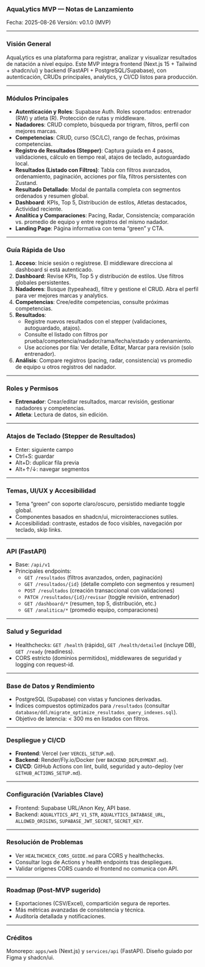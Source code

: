### AquaLytics MVP — Notas de Lanzamiento

Fecha: 2025-08-26
Versión: v0.1.0 (MVP)

---

### Visión General
AquaLytics es una plataforma para registrar, analizar y visualizar resultados de natación a nivel equipo. Este MVP integra frontend (Next.js 15 + Tailwind + shadcn/ui) y backend (FastAPI + PostgreSQL/Supabase), con autenticación, CRUDs principales, analytics, y CI/CD listos para producción.

---

### Módulos Principales
- **Autenticación y Roles**: Supabase Auth. Roles soportados: entrenador (RW) y atleta (R). Protección de rutas y middleware.
- **Nadadores**: CRUD completo, búsqueda por trigram, filtros, perfil con mejores marcas.
- **Competencias**: CRUD, curso (SC/LC), rango de fechas, próximas competencias.
- **Registro de Resultados (Stepper)**: Captura guiada en 4 pasos, validaciones, cálculo en tiempo real, atajos de teclado, autoguardado local.
- **Resultados (Listado con Filtros)**: Tabla con filtros avanzados, ordenamiento, paginación, acciones por fila, filtros persistentes con Zustand.
- **Resultado Detallado**: Modal de pantalla completa con segmentos ordenados y resumen global.
- **Dashboard**: KPIs, Top 5, Distribución de estilos, Atletas destacados, Actividad reciente.
- **Analítica y Comparaciones**: Pacing, Radar, Consistencia; comparación vs. promedio de equipo y entre registros del mismo nadador.
- **Landing Page**: Página informativa con tema “green” y CTA.

---

### Guía Rápida de Uso
1. **Acceso**: Inicie sesión o regístrese. El middleware direcciona al dashboard si está autenticado.
2. **Dashboard**: Revise KPIs, Top 5 y distribución de estilos. Use filtros globales persistentes.
3. **Nadadores**: Busque (typeahead), filtre y gestione el CRUD. Abra el perfil para ver mejores marcas y analytics.
4. **Competencias**: Cree/edite competencias, consulte próximas competencias.
5. **Resultados**:
   - Registre nuevos resultados con el stepper (validaciones, autoguardado, atajos).
   - Consulte el listado con filtros por prueba/competencia/nadador/rama/fecha/estado y ordenamiento.
   - Use acciones por fila: Ver detalle, Editar, Marcar para revisión (solo entrenador).
6. **Análisis**: Compare registros (pacing, radar, consistencia) vs promedio de equipo u otros registros del nadador.

---

### Roles y Permisos
- **Entrenador**: Crear/editar resultados, marcar revisión, gestionar nadadores y competencias.
- **Atleta**: Lectura de datos, sin edición.

---

### Atajos de Teclado (Stepper de Resultados)
- Enter: siguiente campo
- Ctrl+S: guardar
- Alt+D: duplicar fila previa
- Alt+↑/↓: navegar segmentos

---

### Temas, UI/UX y Accesibilidad
- Tema “green” con soporte claro/oscuro, persistido mediante toggle global.
- Componentes basados en shadcn/ui, microinteracciones sutiles.
- Accesibilidad: contraste, estados de foco visibles, navegación por teclado, skip links.

---

### API (FastAPI)
- Base: `/api/v1`
- Principales endpoints:
  - `GET /resultados` (filtros avanzados, orden, paginación)
  - `GET /resultados/{id}` (detalle completo con segmentos y resumen)
  - `POST /resultados` (creación transaccional con validaciones)
  - `PATCH /resultados/{id}/revisar` (toggle revisión, entrenador)
  - `GET /dashboard/*` (resumen, top 5, distribución, etc.)
  - `GET /analitica/*` (promedio equipo, comparaciones)

---

### Salud y Seguridad
- Healthchecks: `GET /health` (rápido), `GET /health/detailed` (incluye DB), `GET /ready` (readiness).
- CORS estricto (dominios permitidos), middlewares de seguridad y logging con request-id.

---

### Base de Datos y Rendimiento
- PostgreSQL (Supabase) con vistas y funciones derivadas.
- Índices compuestos optimizados para `/resultados` (consultar `database/ddl/migrate_optimize_resultados_query_indexes.sql`).
- Objetivo de latencia: < 300 ms en listados con filtros.

---

### Despliegue y CI/CD
- **Frontend**: Vercel (ver `VERCEL_SETUP.md`).
- **Backend**: Render/Fly.io/Docker (ver `BACKEND_DEPLOYMENT.md`).
- **CI/CD**: GitHub Actions con lint, build, seguridad y auto-deploy (ver `GITHUB_ACTIONS_SETUP.md`).

---

### Configuración (Variables Clave)
- Frontend: Supabase URL/Anon Key, API base.
- Backend: `AQUALYTICS_API_V1_STR`, `AQUALYTICS_DATABASE_URL`, `ALLOWED_ORIGINS`, `SUPABASE_JWT_SECRET`, `SECRET_KEY`.

---

### Resolución de Problemas
- Ver `HEALTHCHECK_CORS_GUIDE.md` para CORS y healthchecks.
- Consultar logs de Actions y health endpoints tras despliegues.
- Validar orígenes CORS cuando el frontend no comunica con API.

---

### Roadmap (Post-MVP sugerido)
- Exportaciones (CSV/Excel), compartición segura de reportes.
- Más métricas avanzadas de consistencia y técnica.
- Auditoría detallada y notificaciones.

---

### Créditos
Monorepo: `apps/web` (Next.js) y `services/api` (FastAPI). Diseño guiado por Figma y shadcn/ui.


